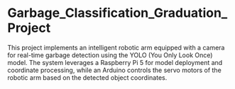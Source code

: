 # Garbage_Classification_Graduation_Project
This project implements an intelligent robotic arm equipped with a camera for real-time garbage detection using the YOLO (You Only Look Once) model. The system leverages a Raspberry Pi 5 for model deployment and coordinate processing, while an Arduino controls the servo motors of the robotic arm based on the detected object coordinates.
